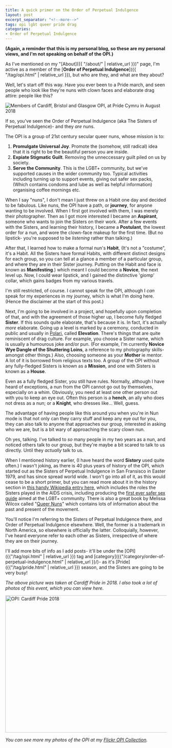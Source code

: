 ```yaml
---
title: A quick primer on the Order of Perpetual Indulgence
layout: post
excerpt_separator: "<!--more-->"
tags: opi lgbt queer pride drag
categories:
- Order of Perpetual Indulgence
---
```


**(Again, a reminder that this is my personal blog, so these are my personal views, and I'm not speaking on behalf of the OPI.)**

As I've mentioned on my "[About]({{ "/about/" | relative_url }})" page, I'm active as a member of the [**Order of Perpetual Indulgence**]({{ "/tag/opi.html" | relative_url }}), but who are they, and what are they about?<!--more-->

Well, let's start off this way. Have you ever been to a Pride march, and seen people who look like they're nuns with clown faces and elaborate drag attire: people like this?

![Members of Cardiff, Bristol and Glasgow OPI, at Pride Cymru in August 2018]({{"/assets/img/opi_pride_cymru_2018.jpg"|relative_url}})

If so, you've seen the Order of Perpetual Indulgence (aka The Sisters of Perpetual Indulgence)- and they *are* nuns.

The OPI is a group of 21st century secular queer nuns, whose mission is to:
1. **Promulgate Universal Joy**. Promote the (somehow, still radical) idea that it is right to be the beautiful person you are inside.
2. **Expiate Stigmatic Guilt**. Removing the unneccessary guilt piled on us by society.
3. **Serve the Community**. This is the LGBT+ community, but we've supported causes in the wider community too. Typical activities including turning up to support events, giving out safer sex packs, (Which contains condoms and lube as well as helpful information) organising coffee mornings etc.

When I say "nuns", I don't mean I just threw on a Habit one day and decided to be fabulous. Like nuns, the OPI have a path, or **journey**, for anyone wanting to be involved. When I first got involved with them, I was merely their photographer. Then as I got more interested I became an **Aspirant**, someone who wants to join the Sisters on their work. After a few events with the Sisters, and learning their history, I became a **Postulant**, the lowest order for a nun, and wore the clown-face makeup for the first time. (But no lipstick- you're supposed to be *listening* rather than talking.) 

After that, I learned how to make a formal nun's **Habit**, (It's not a "costume", it's a Habit. All the Sisters have formal Habits, with different distinct designs for each group, so you can tell at a glance a member of a particular group, and where they are in their Sister journey. Putting on the Habit and face is known as **Manifesting**.) which meant I could become a **Novice**, the next level up. Now, I could wear lipstick, and I gained the distinctive 'giomp' collar, which gains badges from my various travels.

I'm still restricted, of course. I cannot speak for the OPI, although I *can* speak for my experiences in my journey, which is what I'm doing here. (Hence the disclaimer at the start of this post.)

Next, I'm going to be involved in a project, and hopefully upon completion of that, and with the agreement of those higher up, I become fully fledged **Sister**. If this sounds quite elaborate, that's because it is. In fact, it's actually *more* elaborate. Going up a level is marked by a ceremony, conducted in public and usually in [Polari](https://en.wikipedia.org/wiki/Polari), called **Elevation**. There's things that are quite reminiscent of drag culture. For example, you choose a Sister name, which is usually a humourous joke and/or pun. (For example, I'm currently **Novice Wye Dangle of the Shuttering Loins**, a reference to my photography skills- amongst other things.) Also, choosing someone as your **Mother** ie mentor. A lot of it is borrowed from religious texts too. A group of the OPI without any fully-fledged Sisters is known as a **Mission**, and one with Sisters is known as a **House**.

Even as a fully fledged Sister, you still have rules. Normally, although I have heard of exceptions, a nun from the OPI cannot go out by themselves, especially on a whim. Obviously, you need at least one other person out with you to keep an eye out. Often this person is a **hench**, an ally who does not dress as a nun; or a **Knight**, who dresses like... Well, guess. 

The advantage of having people like this around you when you're in Nun mode is that not only can they carry stuff and keep any eye out for you, they can also talk to anyone that approaches our group, interested in asking who we are, but is a bit wary of approaching the scary clown nun. 

Oh yes, talking. I've talked to *so* many people in my two years as a nun, and noticed others talk to our group, but they're maybe a bit scared to talk to us directly. Until they *actually* talk to us. 

When I mentioned history earlier, (I have heard the word **Sistory** used quite often.) I wasn't joking, as there is 40 plus years of history of the OPI, which started out as the Sisters of Perpetual Indulgence in San Fransisco in Easter 1979, and has since spread world wide. I won't go into all of it, as this would cease to be a short primer, but you can read more about it in the history section in [this handy Wikipedia entry here](https://en.wikipedia.org/wiki/Sisters_of_Perpetual_Indulgence), which includes the roles the Sisters played in the AIDS crisis, including producing the [first ever safer sex guide](https://www.gayinthe80s.com/2013/08/1982-safer-sex-play-fair/) aimed at the LGBT+ community. There is also a great book by Melissa Wilcox called "[Queer Nuns](https://nyupress.org/9781479820368/queer-nuns/)" which contains lots of information about the past and present of the movement. 

You'll notice I'm referring to the Sisters of Perpetual Indulgence there, and Order of Perpetual Indulgence elsewhere. Well, the former is a trademark in North America, so elsewhere is officially the latter. Colloquially, however, I've heard everyone refer to each other as Sisters, irrespective of where they are on their journey. 

I'll add more bits of info as I add posts- it'll be under the [OPI]({{"/tag/opi.html" | relative_url }}) tag and [category]({{"/category/order-of-perpetual-indulgence.html" | relative_url }}/)- as it's [Pride]({{"/tag/pride.html" | relative_url }}) season, and the Sisters are going to be very busy!

*The above picture was taken at Cardiff Pride in 2018. I also took a lot of photos of this event, which you can view here.*

<a data-flickr-embed="true"  href="https://www.flickr.com/photos/alephnaughtphotos/albums/72157672979419518" title="OPI: Cardiff Pride 2018"><img src="https://live.staticflickr.com/1875/43514937735_a53df4e2cf_z.jpg" width="640" height="428" alt="OPI: Cardiff Pride 2018"></a><script async src="//embedr.flickr.com/assets/client-code.js" charset="utf-8"></script>

*You can see more my photos of the OPI at my [Flickr OPI Collection](https://www.flickr.com/photos/alephnaughtphotos/collections/72157690136697295/).*